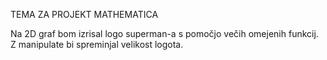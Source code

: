 
TEMA ZA PROJEKT MATHEMATICA

Na 2D graf bom izrisal logo superman-a s pomočjo večih omejenih funkcij. Z manipulate bi spreminjal velikost logota.
